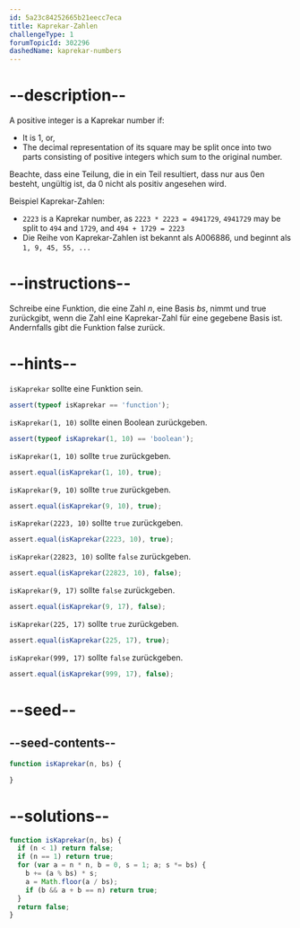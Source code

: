 ```yaml
---
id: 5a23c84252665b21eecc7eca
title: Kaprekar-Zahlen
challengeType: 1
forumTopicId: 302296
dashedName: kaprekar-numbers
---
```


# --description--

A positive integer is a Kaprekar number if:

<ul>
  <li>It is 1, or,</li>
  <li>The decimal representation of its square may be split once into two parts consisting of positive integers which sum to the original number. </li>
</ul>

Beachte, dass eine Teilung, die in ein Teil resultiert, dass nur aus 0en besteht, ungültig ist, da 0 nicht als positiv angesehen wird.

Beispiel Kaprekar-Zahlen:

<ul>
  <li><code>2223</code> is a Kaprekar number, as <code>2223 * 2223 = 4941729</code>, <code>4941729</code> may be split to <code>494</code> and <code>1729</code>, and <code>494 + 1729 = 2223</code></li>
  <li>Die Reihe von Kaprekar-Zahlen ist bekannt als A006886, und beginnt als <code>1, 9, 45, 55, ...</code></li>
</ul>

# --instructions--

Schreibe eine Funktion, die eine Zahl $n$, eine Basis $bs$, nimmt und true zurückgibt, wenn die Zahl eine Kaprekar-Zahl für eine gegebene Basis ist. Andernfalls gibt die Funktion false zurück.

# --hints--

`isKaprekar` sollte eine Funktion sein.

```js
assert(typeof isKaprekar == 'function');
```

`isKaprekar(1, 10)` sollte einen Boolean zurückgeben.

```js
assert(typeof isKaprekar(1, 10) == 'boolean');
```

`isKaprekar(1, 10)` sollte `true` zurückgeben.

```js
assert.equal(isKaprekar(1, 10), true);
```

`isKaprekar(9, 10)` sollte `true` zurückgeben.

```js
assert.equal(isKaprekar(9, 10), true);
```

`isKaprekar(2223, 10)` sollte `true` zurückgeben.

```js
assert.equal(isKaprekar(2223, 10), true);
```

`isKaprekar(22823, 10)` sollte `false` zurückgeben.

```js
assert.equal(isKaprekar(22823, 10), false);
```

`isKaprekar(9, 17)` sollte `false` zurückgeben.

```js
assert.equal(isKaprekar(9, 17), false);
```

`isKaprekar(225, 17)` sollte `true` zurückgeben.

```js
assert.equal(isKaprekar(225, 17), true);
```

`isKaprekar(999, 17)` sollte `false` zurückgeben.

```js
assert.equal(isKaprekar(999, 17), false);
```

# --seed--

## --seed-contents--

```js
function isKaprekar(n, bs) {

}
```

# --solutions--

```js
function isKaprekar(n, bs) {
  if (n < 1) return false;
  if (n == 1) return true;
  for (var a = n * n, b = 0, s = 1; a; s *= bs) {
    b += (a % bs) * s;
    a = Math.floor(a / bs);
    if (b && a + b == n) return true;
  }
  return false;
}
```
